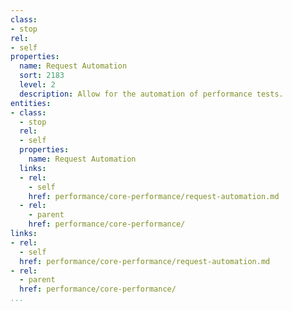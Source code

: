 ```yaml
---
class:
- stop
rel:
- self
properties:
  name: Request Automation
  sort: 2183
  level: 2
  description: Allow for the automation of performance tests.
entities:
- class:
  - stop
  rel:
  - self
  properties:
    name: Request Automation
  links:
  - rel:
    - self
    href: performance/core-performance/request-automation.md
  - rel:
    - parent
    href: performance/core-performance/
links:
- rel:
  - self
  href: performance/core-performance/request-automation.md
- rel:
  - parent
  href: performance/core-performance/
...
```

